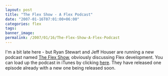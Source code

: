 ```yaml
---
layout: post
title: "The Flex Show - A Flex Podcast"
date: "2007-01-16T07:01:00+06:00"
categories: flex 
tags: 
banner_image: 
permalink: /2007/01/16/The-Flex-Show-A-Flex-Podcast
---
```


I'm a bit late here - but Ryan Stewart and Jeff Houser are running a new podcast named <a href="http://www.theflexshow.com/blog/">The Flex Show</a>, obviously discussing Flex development. You can load up the podcast in iTunes by clicking <a href="http://phobos.apple.com/WebObjects/MZStore.woa/wa/viewPodcast?id=212654258">here</a>. They have released one episode already with a new one being released soon.